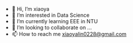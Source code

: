 - 👋 Hi, I’m xiaoya
- 👀 I’m interested in Data Science
- 🌱 I’m currently learning EEE in NTU
- 💞️ I’m looking to collaborate on ...
- 📫 How to reach me xiaoyalin0228@gmail.com

<!---
0228lin/0228lin is a ✨ special ✨ repository because its `README.md` (this file) appears on your GitHub profile.
You can click the Preview link to take a look at your changes.
--->
